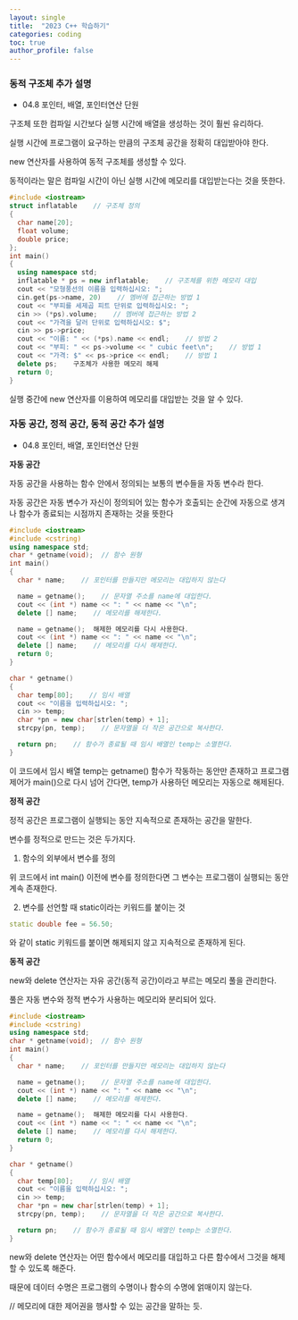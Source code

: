 ```yaml
---
layout: single
title:  "2023 C++ 학습하기"
categories: coding
toc: true
author_profile: false
---
```


<head>
  <style>
    table.dataframe {
      white-space: normal;
      width: 100%;
      height: 240px;
      display: block;
      overflow: auto;
      font-family: Arial, sans-serif;
      font-size: 0.9rem;
      line-height: 20px;
      text-align: center;
      border: 0px !important;
    }

    table.dataframe th {
      text-align: center;
      font-weight: bold;
      padding: 8px;
    }

    table.dataframe td {
      text-align: center;
      padding: 8px;
    }

    table.dataframe tr:hover {
      background: #b8d1f3; 
    }

    .output_prompt {
      overflow: auto;
      font-size: 0.9rem;
      line-height: 1.45;
      border-radius: 0.3rem;
      -webkit-overflow-scrolling: touch;
      padding: 0.8rem;
      margin-top: 0;
      margin-bottom: 15px;
      font: 1rem Consolas, "Liberation Mono", Menlo, Courier, monospace;
      color: $code-text-color;
      border: solid 1px $border-color;
      border-radius: 0.3rem;
      word-break: normal;
      white-space: pre;
    }

  .dataframe tbody tr th:only-of-type {
      vertical-align: middle;
  }

  .dataframe tbody tr th {
      vertical-align: top;
  }

  .dataframe thead th {
      text-align: center !important;
      padding: 8px;
  }

  .page__content p {
      margin: 0 0 0px !important;
  }

  .page__content p > strong {
    font-size: 0.8rem !important;
  }

  </style>
</head>


### 동적 구조체 추가 설명

  * 04.8 포인터, 배열, 포인터연산 단원

  구조체 또한 컴파일 시간보다 실행 시간에 배열을 생성하는 것이 훨씬 유리하다.

  실행 시간에 프로그램이 요구하는 만큼의 구조체 공간을 정확히 대입받아야 한다.

  new 연산자를 사용하여 동적 구조체를 생성할 수 있다.

  동적이라는 말은 컴파일 시간이 아닌 실행 시간에 메모리를 대입받는다는 것을 뜻한다.

  ```cpp
  #include <iostream>
  struct inflatable    // 구조체 정의
  {
    char name[20];
    float volume;
    double price;
  };
  int main()
  {
    using namespace std;
    inflatable * ps = new inflatable;    // 구조체를 위한 메모리 대입
    cout << "모형풍선의 이름을 입력하십시오: ";
    cin.get(ps->name, 20)    // 멤버에 접근하는 방법 1
    cout << "부피를 세제곱 피트 단위로 입력하십시오: ";
    cin >> (*ps).volume;    // 멤버에 접근하는 방법 2
    cout << "가격을 달러 단위로 입력하십시오: $";
    cin >> ps->price;
    cout << "이름: " << (*ps).name << endl;    // 방법 2
    cout << "부피: " << ps->volume << " cubic feet\n";    // 방법 1
    cout << "가격: $" << ps->price << endl;    // 방법 1
    delete ps;    구조체가 사용한 메모리 해제
    return 0;
  }
  ```

  실행 중간에 new 연산자를 이용하여 메모리를 대입받는 것을 알 수 있다.

### 자동 공간, 정적 공간, 동적 공간 추가 설명

* 04.8 포인터, 배열, 포인터연산 단원

**자동 공간**

자동 공간을 사용하는 함수 안에서 정의되는 보통의 변수들을 자동 변수라 한다.

자동 공간은 자동 변수가 자신이 정의되어 있는 함수가 호출되는 순간에 자동으로 생겨나 함수가 종료되는 시점까지 존재하는 것을 뜻한다

```cpp
#include <iostream>
#include <cstring)
using namespace std;
char * getname(void);  // 함수 원형
int main()
{
  char * name;    // 포인터를 만들지만 메모리는 대입하지 않는다

  name = getname();    // 문자열 주소를 name에 대입한다.
  cout << (int *) name << ": " << name << "\n";
  delete [] name;    // 메모리를 해제한다.

  name = getname();  해제한 메모리를 다시 사용한다.
  cout << (int *) name << ": " << name << "\n";
  delete [] name;    // 메모리를 다시 해제한다.
  return 0;
}

char * getname()
{
  char temp[80];    // 임시 배열
  cout << "이름을 입력하십시오: ";
  cin >> temp;
  char *pn = new char[strlen(temp) + 1];
  strcpy(pn, temp);    // 문자열을 더 작은 공간으로 복사한다.

  return pn;    // 함수가 종료될 때 임시 배열인 temp는 소멸한다.
}
```

이 코드에서 임시 배열 temp는 getname() 함수가 작동하는 동안만 존재하고 프로그램 제어가 main()으로 다시 넘어 간다면, temp가 사용하던 메모리는 자동으로 해제된다.

**정적 공간**

정적 공간은 프로그램이 실행되는 동안 지속적으로 존재하는 공간을 말한다.

변수를 정적으로 만드는 것은 두가지다.

1. 함수의 외부에서 변수를 정의

위 코드에서 int main() 이전에 변수를 정의한다면 그 변수는 프로그램이 실행되는 동안 계속 존재한다.

2. 변수를 선언할 때 static이라는 키워드를 붙이는 것

```cpp
static double fee = 56.50;
```

와 같이 static 키워드를 붙이면 해제되지 않고 지속적으로 존재하게 된다.

**동적 공간**

new와 delete 연산자는 자유 공간(동적 공간)이라고 부르는 메모리 풀을 관리한다.

풀은 자동 변수와 정적 변수가 사용하는 메모리와 분리되어 있다.

```cpp
#include <iostream>
#include <cstring)
using namespace std;
char * getname(void);  // 함수 원형
int main()
{
  char * name;    // 포인터를 만들지만 메모리는 대입하지 않는다

  name = getname();    // 문자열 주소를 name에 대입한다.
  cout << (int *) name << ": " << name << "\n";
  delete [] name;    // 메모리를 해제한다.

  name = getname();  해제한 메모리를 다시 사용한다.
  cout << (int *) name << ": " << name << "\n";
  delete [] name;    // 메모리를 다시 해제한다.
  return 0;
}

char * getname()
{
  char temp[80];    // 임시 배열
  cout << "이름을 입력하십시오: ";
  cin >> temp;
  char *pn = new char[strlen(temp) + 1];
  strcpy(pn, temp);    // 문자열을 더 작은 공간으로 복사한다.

  return pn;    // 함수가 종료될 때 임시 배열인 temp는 소멸한다.
}
```

new와 delete 연산자는 어떤 함수에서 메모리를 대입하고 다른 함수에서 그것을 해제할 수 있도록 해준다.

때문에 데이터 수명은 프로그램의 수명이나 함수의 수명에 얽매이지 않는다.

// 메모리에 대한 제어권을 행사할 수 있는 공간을 말하는 듯.

